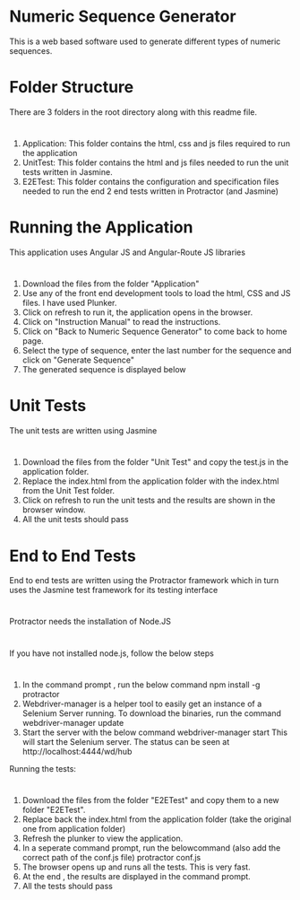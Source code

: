 # Numeric Sequence Generator
This is a web based software used to generate different types of numeric sequences.

# Folder Structure
There are 3 folders in the root directory along with this readme file.
#
1. Application: This folder contains the html, css and js files required to run the application
2. UnitTest: This folder contains the html and js files needed to run the unit tests written in Jasmine. 
3. E2ETest: This folder contains the configuration and specification files needed to run the end 2 end tests written in Protractor (and Jasmine)

# Running the Application
This application uses Angular JS and Angular-Route JS libraries
#
1. Download the files from the folder "Application"
2. Use any of the front end development tools to load the html, CSS and JS files. I have used Plunker.
3. Click on refresh to run it, the application opens in the browser.
4. Click on "Instruction Manual" to read the instructions.
5. Click on "Back to Numeric Sequence Generator" to come back to home page.
6. Select the type of sequence, enter the last number for the sequence and click on "Generate Sequence"
7. The generated sequence is displayed below

# Unit Tests
The unit tests are written using Jasmine
#
1. Download the files from the folder "Unit Test" and copy the test.js in the application folder.
2. Replace the index.html from the application folder with the index.html from the Unit Test folder.
3. Click on refresh to run the unit tests and the results are shown in the browser window.
4. All the unit tests should pass

# End to End Tests
End to end tests are written using the Protractor framework which in turn uses the Jasmine test framework for its testing interface
#
Protractor needs the installation of Node.JS
#
If you have not installed node.js, follow the below steps
#
1. In the command prompt , run the below command
    npm install -g protractor
2. Webdriver-manager is a helper tool to easily get an instance of a Selenium Server running. To download the binaries, run the  command
    webdriver-manager update
3. Start the server with the below command
    webdriver-manager start
This will start the Selenium server. The status can be seen at http://localhost:4444/wd/hub


Running the tests:
#
1. Download the files from the folder "E2ETest" and copy them to a new folder "E2ETest".
2. Replace back the index.html from the application folder (take the original one from application folder)
3. Refresh the plunker to view the application.
4. In a seperate command prompt, run the belowcommand (also add the correct path of the conf.js file)
    protractor conf.js
5. The browser opens up and runs all the tests. This is very fast.
6. At the end , the results are displayed in the command prompt.
7. All the tests should pass
